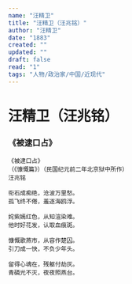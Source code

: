 ```yaml
---
name: "汪精卫"
title: "汪精卫（汪兆铭）"
author: "汪精卫"
date: "1883"
created: ""
updated: ""
draft: false
read: "1"
tags: "人物/政治家/中国/近现代"
---
```


# 汪精卫（汪兆铭）

### 《被逮口占》

```
《被逮口占》
（《慷慨篇》）（民国纪元前二年北京狱中所作）
汪兆铭

衔石成痴绝，沧波万里愁。
孤飞终不倦，羞逐海鸥浮。

姹紫嫣红色，从知渲染难。
他时好花发，认取血痕斑。

慷慨歌燕市，从容作楚囚。
引刀成一快，不负少年头。

留得心魂在，残躯付劫灰。
青磷光不灭，夜夜照燕台。
```
